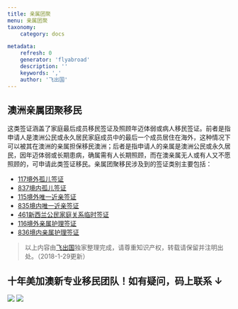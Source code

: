 ```yaml
---
title: 亲属团聚
menu: 亲属团聚
taxonomy:
    category: docs

metadata:
    refresh: 0
    generator: 'flyabroad'
    description: ''
    keywords: ','
    author: '飞出国'
---
```


## 澳洲亲属团聚移民

这类签证涵盖了家庭最后成员移民签证及照顾年迈体弱或病人移民签证。前者是指申请人是澳洲公民或永久居民家庭成员中的最后一个成员居住在海外，这种情况下可以被其在澳洲的亲属担保移民澳洲；后者是指申请人的亲属是澳洲公民或永久居民，因年迈体弱或长期患病，确属需有人长期照顾，而在澳亲属无人或有人又不愿照顾的，可申请此类签证移民。亲属团聚移民涉及到的签证类别主要包括：

* [117境外孤儿签证](http://flyabroad.io/home/family/au%20family/au%20relative/117)
* [837境内孤儿签证](http://flyabroad.io/home/family/au%20family/au%20relative/837)
* [115境外唯一近亲签证](http://flyabroad.io/home/family/au%20family/au%20relative/837)
* [835境内唯一近亲签证](http://flyabroad.io/home/family/au%20family/au%20relative/835)
* [461新西兰公民家庭关系临时签证](http://flyabroad.io/home/family/au%20family/au%20relative/461)
* [116境外亲属护理签证](http://flyabroad.io/home/family/au%20family/au%20relative/116)
* [836境内亲属护理签证](http://flyabroad.io/home/family/au%20family/au%20relative/836)



> 以上内容由[飞出国](flyabroad.me/contact/)独家整理完成，请尊重知识产权，转载请保留并注明出处。（2018-1-29更新）

## 十年美加澳新专业移民团队！如有疑问，码上联系 ↓ ##

<img src="http://wx3.sinaimg.cn/large/67e2e798ly1fl9de694uhj20p00p00zp.jpg"/>
<img src="http://wx3.sinaimg.cn/large/67e2e798ly1fn97e1eiooj20p00p0ad2.jpg"/>